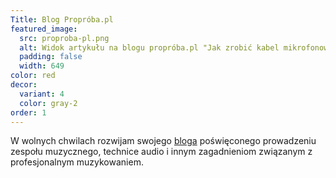 ```yaml
---
Title: Blog Propróba.pl
featured_image:
  src: proproba-pl.png
  alt: Widok artykułu na blogu propróba.pl "Jak zrobić kabel mikrofonowy (XLR)?"
  padding: false
  width: 649
color: red
decor:
  variant: 4
  color: gray-2
order: 1
---
```


W wolnych chwilach rozwijam swojego [bloga](https://proproba.pl) poświęconego prowadzeniu zespołu muzycznego, technice audio i innym zagadnieniom związanym z profesjonalnym muzykowaniem.

